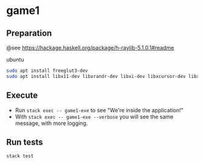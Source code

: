 # game1

## Preparation

@see https://hackage.haskell.org/package/h-raylib-5.1.0.1#readme

ubuntu
```sh
sudo apt install freeglut3-dev
sudo apt install libx11-dev libxrandr-dev libxi-dev libxcursor-dev libxinerama-dev
```

## Execute

* Run `stack exec -- game1-exe` to see "We're inside the application!"
* With `stack exec -- game1-exe --verbose` you will see the same message, with more logging.

## Run tests

`stack test`
